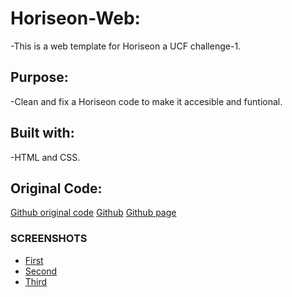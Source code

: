 # Horiseon-Web:
-This is a web template for Horiseon a UCF challenge-1.
## Purpose:
-Clean and fix a Horiseon code to make it accesible and funtional.
## Built with:
-HTML and CSS.
## Original Code:
[Github original code](https://github.com/coding-boot-camp/urban-octo-telegram/commits?author=Xandromus)
[Github](https://github.com/nashalysf/Code-Restructure) 
[Github page](https://nashalysf.github.io/Code-Restructure/)

### SCREENSHOTS 
* [First](https://github.com/nashalysf/Code-Restructure/blob/main/images/web1.jpg)
* [Second](https://github.com/nashalysf/Code-Restructure/blob/main/images/web2.jpg)
* [Third](https://github.com/nashalysf/Code-Restructure/blob/main/images/web3.jpg)